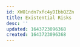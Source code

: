 ```yaml
---
id: XWO1ndn7xfc4yDIbbQZZn
title: Existential Risks
desc: ''
updated: 1643723096368
created: 1643723096368
---
```



